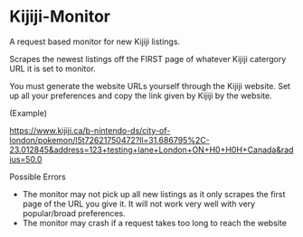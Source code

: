 # Kijiji-Monitor
A request based monitor for new Kijiji listings.

Scrapes the newest listings off the FIRST page of whatever Kijiji catergory URL it is set to monitor.

You must generate the website URLs yourself through the Kijiji website. Set up all your preferences and copy the link given by Kijiji by the website.


(Example)

https://www.kijiji.ca/b-nintendo-ds/city-of-london/pokemon/l5t72621750472?ll=31.686795%2C-23.012845&address=123+testing+lane+London+ON+H0+H0H+Canada&radius=50.0

Possible Errors
- The monitor may not pick up all new listings as it only scrapes the first page of the URL you give it. It will not work very well with very popular/broad preferences.
- The monitor may crash if a request takes too long to reach the website
